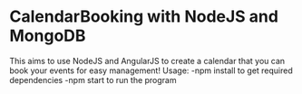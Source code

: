 # CalendarBooking with NodeJS and MongoDB
This aims to use NodeJS and AngularJS to create a calendar that you can book your events for easy management!
Usage:
-npm install to get required dependencies
-npm start to run the program
